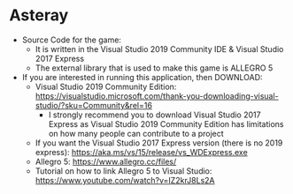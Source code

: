 # Asteray
- Source Code for the game:
  - It is written in the Visual Studio 2019 Community IDE & Visual Studio 2017 Express
  - The external library that is used to make this game is ALLEGRO 5
- If you are interested in running this application, then DOWNLOAD:
  - Visual Studio 2019 Community Edition: https://visualstudio.microsoft.com/thank-you-downloading-visual-studio/?sku=Community&rel=16
    - I strongly recommend you to download Visual Studio 2017 Express as Visual Studio 2019 Community Edition has limitations on how many people can contribute to a project
  - If you want the Visual Studio 2017 Express version (there is no 2019 express): https://aka.ms/vs/15/release/vs_WDExpress.exe
  - Allegro 5: https://www.allegro.cc/files/
  - Tutorial on how to link Allegro 5 to Visual Studio: https://www.youtube.com/watch?v=IZ2krJ8Ls2A
